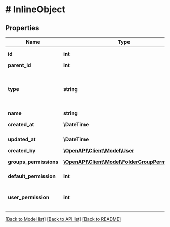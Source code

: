 # # InlineObject

## Properties

Name | Type | Description | Notes
------------ | ------------- | ------------- | -------------
**id** | **int** |  | [optional] [readonly]
**parent_id** | **int** |  | [optional]
**type** | **string** | Value is \&quot;Folder\&quot;. It is usefull to parse the tree and discriminate folders and files | [optional] [readonly]
**name** | **string** | Name of the folder |
**created_at** | **\DateTime** | Creation date | [optional] [readonly]
**updated_at** | **\DateTime** | Date of the last update | [optional] [readonly]
**created_by** | [**\OpenAPI\Client\Model\User**](User.md) |  | [optional]
**groups_permissions** | [**\OpenAPI\Client\Model\FolderGroupPermission[]**](FolderGroupPermission.md) |  | [optional] [readonly]
**default_permission** | **int** | Permission for a Folder | [optional]
**user_permission** | **int** | Aggregate of group user permissions and folder default permission | [optional] [readonly]

[[Back to Model list]](../../README.md#models) [[Back to API list]](../../README.md#endpoints) [[Back to README]](../../README.md)
